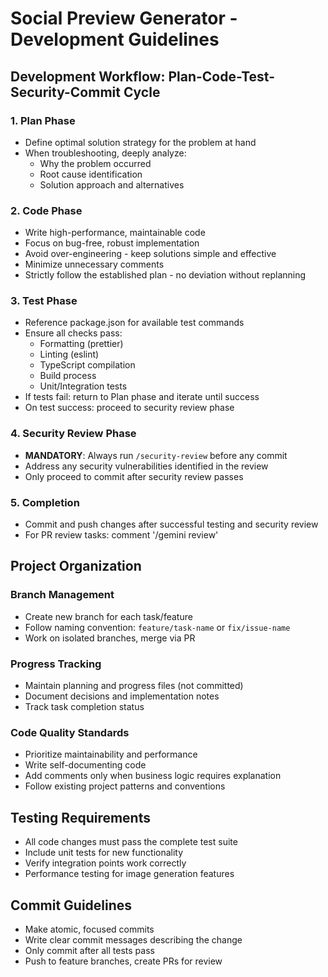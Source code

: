 # Social Preview Generator - Development Guidelines

## Development Workflow: Plan-Code-Test-Security-Commit Cycle

### 1. Plan Phase
- Define optimal solution strategy for the problem at hand
- When troubleshooting, deeply analyze:
  - Why the problem occurred
  - Root cause identification  
  - Solution approach and alternatives

### 2. Code Phase  
- Write high-performance, maintainable code
- Focus on bug-free, robust implementation
- Avoid over-engineering - keep solutions simple and effective
- Minimize unnecessary comments
- Strictly follow the established plan - no deviation without replanning

### 3. Test Phase
- Reference package.json for available test commands
- Ensure all checks pass:
  - Formatting (prettier)
  - Linting (eslint)
  - TypeScript compilation
  - Build process
  - Unit/Integration tests
- If tests fail: return to Plan phase and iterate until success
- On test success: proceed to security review phase

### 4. Security Review Phase
- **MANDATORY**: Always run `/security-review` before any commit
- Address any security vulnerabilities identified in the review
- Only proceed to commit after security review passes

### 5. Completion
- Commit and push changes after successful testing and security review
- For PR review tasks: comment '/gemini review'

## Project Organization

### Branch Management
- Create new branch for each task/feature
- Follow naming convention: `feature/task-name` or `fix/issue-name`
- Work on isolated branches, merge via PR

### Progress Tracking
- Maintain planning and progress files (not committed)
- Document decisions and implementation notes
- Track task completion status

### Code Quality Standards
- Prioritize maintainability and performance
- Write self-documenting code
- Add comments only when business logic requires explanation
- Follow existing project patterns and conventions

## Testing Requirements
- All code changes must pass the complete test suite
- Include unit tests for new functionality
- Verify integration points work correctly
- Performance testing for image generation features

## Commit Guidelines
- Make atomic, focused commits
- Write clear commit messages describing the change
- Only commit after all tests pass
- Push to feature branches, create PRs for review
